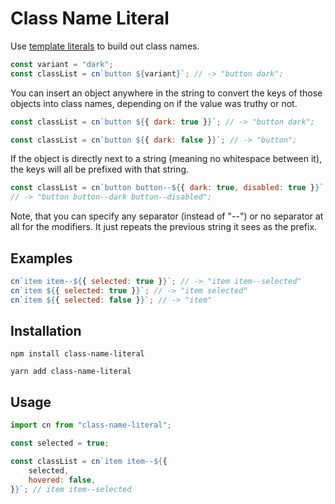 # Class Name Literal

Use [template literals](https://developer.mozilla.org/en-US/docs/Web/JavaScript/Reference/Template_literals) to build out class names.

```js
const variant = "dark";
const classList = cn`button ${variant}`; // -> "button dark";
```

You can insert an object anywhere in the string to convert the keys of those objects into class names, depending on if the value was truthy or not.

```js
const classList = cn`button ${{ dark: true }}`; // -> "button dark";
```

```js
const classList = cn`button ${{ dark: false }}`; // -> "button";
```

If the object is directly next to a string (meaning no whitespace between it), the keys will all be prefixed with that string.

```js
const classList = cn`button button--${{ dark: true, disabled: true }}`;
// -> "button button--dark button--disabled";
```

Note, that you can specify any separator (instead of "--") or no separator at all for the modifiers. It just repeats the previous string it sees as the prefix.

## Examples

```js
cn`item item--${{ selected: true }}`; // -> "item item--selected"
cn`item ${{ selected: true }}`; // -> "item selected"
cn`item ${{ selected: false }}`; // -> "item"
```

## Installation

`npm install class-name-literal`

`yarn add class-name-literal`

## Usage

```js
import cn from "class-name-literal";

const selected = true;

const classList = cn`item item--${{
	selected,
	hovered: false,
}}`; // item item--selected
```
